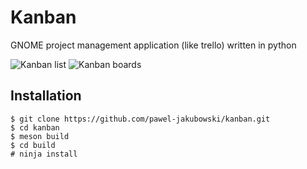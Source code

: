 # Kanban
GNOME project management application (like trello) written in python

![Kanban list](https://raw.githubusercontent.com/pawel-jakubowski/kanban/master/img/kanban_list.png)
![Kanban boards](https://raw.githubusercontent.com/pawel-jakubowski/kanban/master/img/kanban_boards.png)

## Installation
```
$ git clone https://github.com/pawel-jakubowski/kanban.git
$ cd kanban
$ meson build
$ cd build
# ninja install
```
